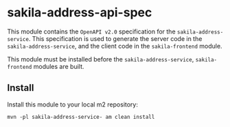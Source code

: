 # sakila-address-api-spec

This module contains the `OpenAPI v2.0` specification for the `sakila-address-service`. 
This specification is used to generate the server code in the `sakila-address-service`,
and the client code in the `sakila-frontend` module.

This module must be installed before the `sakila-address-service`, `sakila-frontend`
modules are built.

## Install

Install this module to your local m2 repository:

`mvn -pl sakila-address-service- am clean install`
